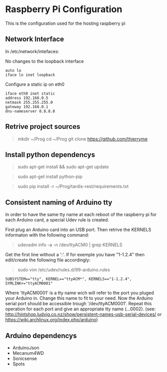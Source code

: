 # Raspberry Pi Configuration
This is the configuration used for the hosting raspberry pi

## Network Interface
In /etc/network/intefaces:

No changes to the loopback interface

    auto lo
    iface lo inet loopback

Configure a static ip on eth0

    iface eth0 inet static
    address 192.168.0.5
    netmask 255.255.255.0
    gateway 192.168.0.1
    dns-nameserver 8.8.8.8

## Retrive project sources
> mkdir ~/Prog
> cd ~/Prog
> git clone https://github.com/thierryme

## Install python dependencys
> sudo apt-get install && sudo apt-get update

> sudo apt-get install python-pip

> sudo pip install -r ~/Prog/tardis-rest/requirements.txt

## Consistent naming of Arduino tty
In order to have the same tty name at each reboot of the raspberry pi for each Arduino card, a special Udev rule is created.

First plug an Arduino card into an USB port.
Then retrive the KERNELS informaton with the following command:
> udevadm info -a -n /dev/ttyACM0 | grep KERNELS

Get the first line without a ':'. If for exemple you have "1-1.2.4"  then edit/create the following file accordingly:
> sudo vim /etc/udev/rules.d/99-arduino.rules

    SUBSYSTEM=="tty", KERNEL=="ttyACM*", KERNELS=="1-1.2.4", SYMLINK+="ttyACM0001"

Where 'ttyACM0001' is a tty name wich will refer to the port you pluged your Arduino in. Change this name to fit to your need.
Now the Arduino serial port should be accessible trough '/dev/ttyACM0001'.
Repeat this operation for each port and give an appropriate tty name (...0002).
(see: http://hintshop.ludvig.co.nz/show/persistent-names-usb-serial-devices/ or https://wiki.archlinux.org/index.php/arduino)

## Arduino dependencys
- ArduinoJson
- Mecanum4WD
- Sonicsense
- Spots
